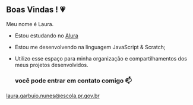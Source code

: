 ## Boas Vindas ! 💗

Meu nome é Laura.

- Estou estudando no [Alura]( https://www.alura.com.br)
- Estou me desenvolvendo na linguagem JavaScript & Scratch;
- Utilizo esse espaço para minha organização e compartilhamentos dos meus projetos desenvolvidos.

  ### você pode entrar em contato comigo 📫

laura.garbuio.nunes@escola.pr.gov.br 

